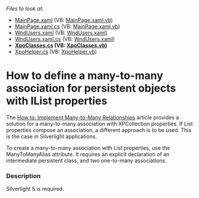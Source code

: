 <!-- default file list -->
*Files to look at*:

* [MainPage.xaml](./CS/ManyToMany/MainPage.xaml) (VB: [MainPage.xaml.vb](./VB/ManyToMany/MainPage.xaml.vb))
* [MainPage.xaml.cs](./CS/ManyToMany/MainPage.xaml.cs) (VB: [MainPage.xaml.vb](./VB/ManyToMany/MainPage.xaml.vb))
* [WndUsers.xaml](./CS/ManyToMany/WndUsers.xaml) (VB: [WndUsers.xaml](./VB/ManyToMany/WndUsers.xaml))
* [WndUsers.xaml.cs](./CS/ManyToMany/WndUsers.xaml.cs) (VB: [WndUsers.xaml](./VB/ManyToMany/WndUsers.xaml))
* **[XpoClasses.cs](./CS/ManyToMany/XpoClasses.cs) (VB: [XpoClasses.vb](./VB/ManyToMany/XpoClasses.vb))**
* [XpoHelper.cs](./CS/ManyToMany/XpoHelper.cs) (VB: [XpoHelper.vb](./VB/ManyToMany/XpoHelper.vb))
<!-- default file list end -->
# How to define a many-to-many association for persistent objects with IList<T> properties


<p>The <a href="http://documentation.devexpress.com/#XPO/CustomDocument2054">How to: Implement Many-to-Many Relationships</a> article provides a solution for a many-to-many association with XPCollection properties. If List<T> properties compose an association, a different approach is to be used. This is the case in Silverlight applications.</p><p>To create a many-to-many association with List<T> properties, use the ManyToManyAlias attribute. It requires an explicit declaration of an intermediate persistent class, and two one-to-many associations.</p>


<h3>Description</h3>

<p>Silverlight 5 is required.</p>

<br/>


